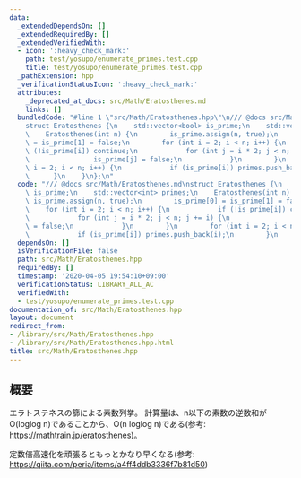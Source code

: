 ```yaml
---
data:
  _extendedDependsOn: []
  _extendedRequiredBy: []
  _extendedVerifiedWith:
  - icon: ':heavy_check_mark:'
    path: test/yosupo/enumerate_primes.test.cpp
    title: test/yosupo/enumerate_primes.test.cpp
  _pathExtension: hpp
  _verificationStatusIcon: ':heavy_check_mark:'
  attributes:
    _deprecated_at_docs: src/Math/Eratosthenes.md
    links: []
  bundledCode: "#line 1 \"src/Math/Eratosthenes.hpp\"\n/// @docs src/Math/Eratosthenes.md\n\
    struct Eratosthenes {\n    std::vector<bool> is_prime;\n    std::vector<int> primes;\n\
    \    Eratosthenes(int n) {\n        is_prime.assign(n, true);\n        is_prime[0]\
    \ = is_prime[1] = false;\n        for (int i = 2; i < n; i++) {\n            if\
    \ (!is_prime[i]) continue;\n            for (int j = i * 2; j < n; j += i) {\n\
    \                is_prime[j] = false;\n            }\n        }\n        for (int\
    \ i = 2; i < n; i++) {\n            if (is_prime[i]) primes.push_back(i);\n  \
    \      }\n    }\n};\n"
  code: "/// @docs src/Math/Eratosthenes.md\nstruct Eratosthenes {\n    std::vector<bool>\
    \ is_prime;\n    std::vector<int> primes;\n    Eratosthenes(int n) {\n       \
    \ is_prime.assign(n, true);\n        is_prime[0] = is_prime[1] = false;\n    \
    \    for (int i = 2; i < n; i++) {\n            if (!is_prime[i]) continue;\n\
    \            for (int j = i * 2; j < n; j += i) {\n                is_prime[j]\
    \ = false;\n            }\n        }\n        for (int i = 2; i < n; i++) {\n\
    \            if (is_prime[i]) primes.push_back(i);\n        }\n    }\n};\n"
  dependsOn: []
  isVerificationFile: false
  path: src/Math/Eratosthenes.hpp
  requiredBy: []
  timestamp: '2020-04-05 19:54:10+09:00'
  verificationStatus: LIBRARY_ALL_AC
  verifiedWith:
  - test/yosupo/enumerate_primes.test.cpp
documentation_of: src/Math/Eratosthenes.hpp
layout: document
redirect_from:
- /library/src/Math/Eratosthenes.hpp
- /library/src/Math/Eratosthenes.hpp.html
title: src/Math/Eratosthenes.hpp
---
```

## 概要
エラトステネスの篩による素数列挙。
計算量は、n以下の素数の逆数和がO(loglog n)であることから、O(n loglog n)である(参考: https://mathtrain.jp/eratosthenes)。

定数倍高速化を頑張るともっとかなり早くなる(参考: https://qiita.com/peria/items/a4ff4ddb3336f7b81d50)
